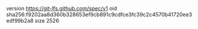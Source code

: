 version https://git-lfs.github.com/spec/v1
oid sha256:f9202aa8d360b328653ef9cb891c9cdfce3fc39c2c4570b41720ee3edf99b2a8
size 2526
